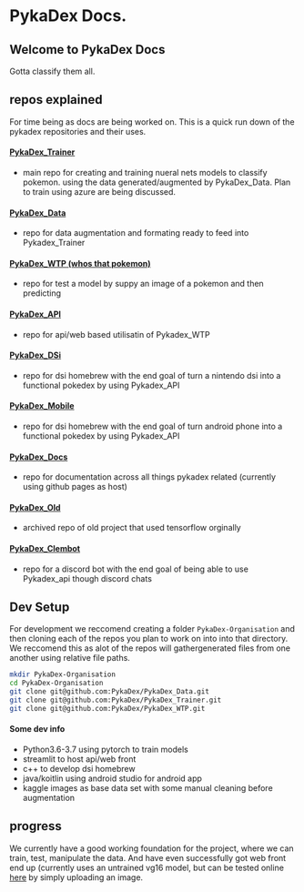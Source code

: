 # PykaDex Docs.
## Welcome to PykaDex Docs

Gotta classify them all.

## repos explained
For time being as docs are being worked on.  This is a quick run down of the pykadex repositories and their uses.
#### [PykaDex_Trainer](https://github.com/PykaDex/PykaDex_Trainer)
- main repo for creating and training nueral nets models to classify pokemon. using the data generated/augmented by PykaDex_Data. Plan to train using azure are being discussed.
#### [PykaDex_Data](https://github.com/PykaDex/PykaDex_Data/)
- repo for data augmentation and formating ready to feed into Pykadex_Trainer
#### [PykaDex_WTP (whos that pokemon)](https://github.com/PykaDex/PykaDex_WTP/)
- repo for test a model by suppy an image of a pokemon and then predicting
#### [PykaDex_API](https://github.com/PykaDex/PykaDex_API/)
- repo for api/web based utilisatin of Pykadex_WTP
#### [PykaDex_DSi](https://github.com/PykaDex/PykaDex_DSi/)
- repo for dsi homebrew with the end goal of turn a nintendo dsi into a functional pokedex by using Pykadex_API
#### [PykaDex_Mobile](https://github.com/PykaDex/PykaDex_Mobile/)
- repo for dsi homebrew with the end goal of turn android phone into a functional pokedex by using Pykadex_API
#### [PykaDex_Docs](https://github.com/PykaDex/PykaDex_Docs/)
- repo for documentation across all things pykadex related (currently using github pages as host)
#### [PykaDex_Old](https://github.com/PykaDex/PykaDex_Old/)
- archived repo of old project that used tensorflow orginally
#### [PykaDex_Clembot](https://github.com/PykaDex/PykaDex_Clembot/)
- repo for a discord bot with the end goal of being able to use Pykadex_api though discord chats

## Dev Setup
For development we reccomend creating a folder `PykaDex-Organisation` and then cloning each of the repos you plan to work on into into that directory. We reccomend this as alot of the repos will gathergenerated files from one another using relative file paths.

```bash
mkdir PykaDex-Organisation
cd PykaDex-Organisation
git clone git@github.com:PykaDex/PykaDex_Data.git
git clone git@github.com:PykaDex/PykaDex_Trainer.git
git clone git@github.com:PykaDex/PykaDex_WTP.git
```

#### Some dev info
- Python3.6-3.7 using pytorch to train models
- streamlit to host api/web front
- c++ to develop dsi homebrew
- java/koitlin using android studio for android app
- kaggle images as base data set with some manual cleaning before augmentation

## progress
We currently have a good working foundation for the project, where we can train, test, manipulate the data. And have even successfully got web front end up (currently uses an untrained vg16 model, but can be tested online [here](https://share.streamlit.io/pykadex/pykadex_api/main) by simply uploading an image.
